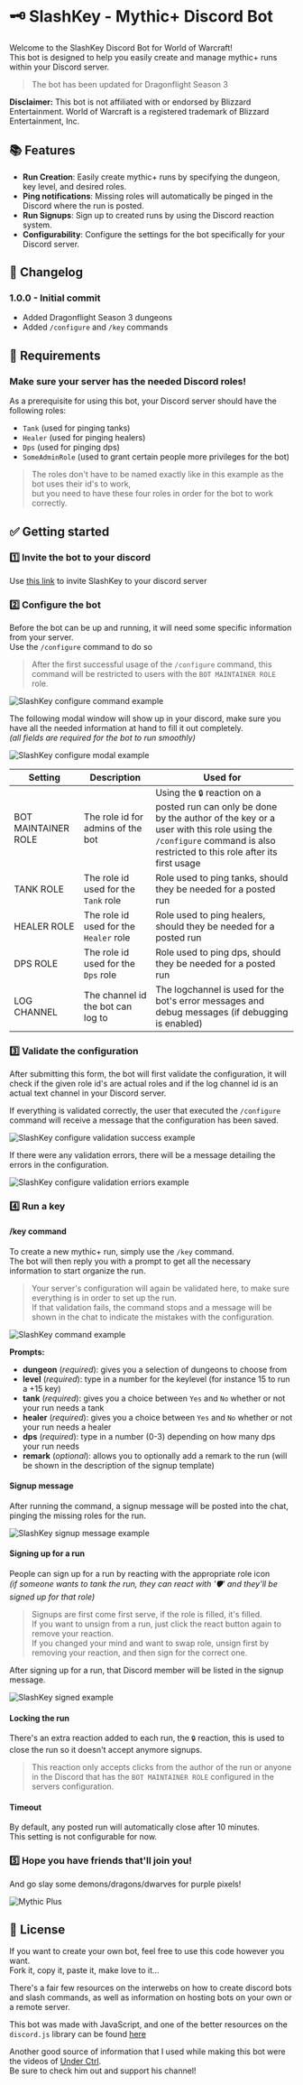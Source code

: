 # 🗝️ SlashKey - Mythic+ Discord Bot

Welcome to the SlashKey Discord Bot for World of Warcraft!  
This bot is designed to help you easily create and manage mythic+ runs within your Discord server.

> The bot has been updated for Dragonflight Season 3

**Disclaimer:** This bot is not affiliated with or endorsed by Blizzard Entertainment. World of Warcraft is a registered trademark of Blizzard Entertainment, Inc.

## 📚 Features

- **Run Creation**: Easily create mythic+ runs by specifying the dungeon, key level, and desired roles.
- **Ping notifications**: Missing roles will automatically be pinged in the Discord where the run is posted.
- **Run Signups**: Sign up to created runs by using the Discord reaction system.
- **Configurability**: Configure the settings for the bot specifically for your Discord server.

## 📑 Changelog

### 1.0.0 - Initial commit

- Added Dragonflight Season 3 dungeons
- Added `/configure` and `/key` commands

## 🛑 Requirements

### Make sure your server has the needed Discord roles!

As a prerequisite for using this bot, your Discord server should have the following roles:
- `Tank` (used for pinging tanks)
- `Healer` (used for pinging healers)
- `Dps` (used for pinging dps)
- `SomeAdminRole` (used to grant certain people more privileges for the bot)

> The roles don't have to be named exactly like in this example as the bot uses their id's to work,  
but you need to have these four roles in order for the bot to work correctly.

## ✅ Getting started

### 1️⃣ Invite the bot to your discord

Use [this link](https://discord.com/oauth2/authorize?client_id=1214206044168003614&permissions=2147494976&scope=bot+applications.commands) to invite SlashKey to your discord server  

### 2️⃣ Configure the bot

Before the bot can be up and running, it will need some specific information from your server.  
Use the `/configure` command to do so 
> After the first successful usage of the `/configure` command, this command will be restricted to users with the `BOT MAINTAINER ROLE` role.

![SlashKey configure command example](/assets/slashkey-configurate-command.png "SlashKey configure command example")

The following modal window will show up in your discord, make sure you have all the needed information at hand to fill it out completely.  
*(all fields are required for the bot to run smoothly)*

![SlashKey configure modal example](/assets/slashkey-configurate-modal.png "SlashKey configure modal example")
 

| Setting      | Description | Used for |
| ----------- | ----------- | - |
| BOT MAINTAINER ROLE      | The role id for admins of the bot  | Using the `🔒` reaction on a posted run can only be done by the author of the key or a user with this role using the `/configure` command is also restricted to this role after its first usage |
| TANK ROLE   | The role id used for the `Tank` role        | Role used to ping tanks, should they be needed for a posted run |
| HEALER ROLE   | The role id used for the `Healer` role        | Role used to ping healers, should they be needed for a posted run |
| DPS ROLE   | The role id used for the `Dps` role        | Role used to ping dps, should they be needed for a posted run |
| LOG CHANNEL   | The channel id the bot can log to        | The logchannel is used for the bot's error messages and debug messages (if debugging is enabled) |
  
### 3️⃣ Validate the configuration

After submitting this form, the bot will first validate the configuration, it will check if the given role id's are actual roles and if the log channel id is an actual text channel in your Discord server.

If everything is validated correctly, the user that executed the `/configure` command will receive a message that the configuration has been saved.

![SlashKey configure validation success example](/assets/slashkey-configurate-validation-success.png "SlashKey configure validation success example")

If there were any validation errors, there will be a message detailing the errors in the configuration.

![SlashKey configure validation erriors example](/assets/slashkey-configurate-validation-failed.png "SlashKey configure validation errors example")

### 4️⃣ Run a key
#### /key command
To create a new mythic+ run, simply use the `/key` command.  
The bot will then reply you with a prompt to get all the necessary information to start organize the run.

> Your server's configuration will again be validated here, to make sure everything is in order to set up the run.  
If that validation fails, the command stops and a message will be shown in the chat to indicate the mistakes with the configuration.

![SlashKey command example](/assets/slashkey-key-command.png "SlashKey command example")

**Prompts:**
- **dungeon** (*required*): gives you a selection of dungeons to choose from
- **level** (*required*): type in a number for the keylevel (for instance 15 to run a +15 key)
- **tank** (*required*): gives you a choice between `Yes` and `No` whether or not your run needs a tank
- **healer** (*required*): gives you a choice between `Yes` and `No` whether or not your run needs a healer
- **dps** (*required*): type in a number (0-3) depending on how many dps your run needs
- **remark** (*optional*): allows you to optionally add a remark to the run (will be shown in the description of the signup template)

#### Signup message

After running the command, a signup message will be posted into the chat, pinging the missing roles for the run.  

![SlashKey signup message example](/assets/slashkey-embed.png "SlashKey signup message example")

#### Signing up for a run
People can sign up for a run by reacting with the appropriate role icon  
*(if someone wants to tank the run, they can react with '🛡️' and they'll be signed up for that role)*  

>Signups are first come first serve, if the role is filled, it's filled.  
If you want to unsign from a run, just click the react button again to remove your reaction.  
If you changed your mind and want to swap role, unsign first by removing your reaction, and then sign for the correct one.  

After signing up for a run, that Discord member will be listed in the signup message.

![SlashKey signed example](/assets/slashkey-embed-signed.png "SlashKey signed example")

#### Locking the run

There's an extra reaction added to each run, the `🔒` reaction, this is used to close the run so it doesn't accept anymore signups.
> This reaction only accepts clicks from the author of the run or anyone in the Discord that has the `BOT MAINTAINER ROLE` configured in the servers configuration.

#### Timeout
By default, any posted run will automatically close after 10 minutes.  
This setting is not configurable for now.

### 5️⃣ Hope you have friends that'll join you!
And go slay some demons/dragons/dwarves for purple pixels!

![Mythic Plus](https://media.makeameme.org/created/goes-into-mythic.jpg "Mythic Plus")

## 📃 License

If you want to create your own bot, feel free to use this code however you want.  
Fork it, copy it, paste it, make love to it...

There's a fair few resources on the interwebs on how to create discord bots and slash commands, as well as information on hosting bots on your own or a remote server.  

This bot was made with JavaScript, and one of the better resources on the `discord.js` library can be found [here](https://discordjs.guide/preparations/setting-up-a-bot-application.html#creating-your-bot)  

Another good source of information that I used while making this bot were the videos of [Under Ctrl](https://www.youtube.com/@UnderCtrl).  
Be sure to check him out and support his channel!